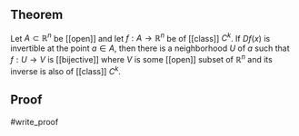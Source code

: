 ## Theorem
Let $A \subset \mathbb R^n$ be [[open]] and let $f: A \to \mathbb R^n$ be of [[class]] $C^k$. If $Df(x)$ is invertible at the point $a \in A$, then there is a neighborhood $U$ of $a$ such that $f:U \to V$ is [[bijective]] where $V$ is some [[open]] subset of $\mathbb R^n$ and its inverse is also of [[class]] $C^k$. 
## Proof
#write_proof 